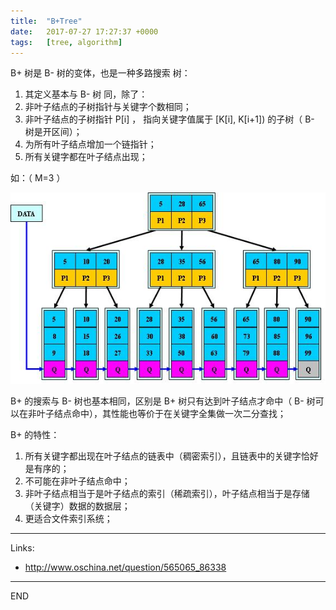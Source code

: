 ```yaml
---
title:  "B+Tree"
date:   2017-07-27 17:27:37 +0000
tags:   [tree, algorithm]
---
```

B+ 树是 B- 树的变体，也是一种多路搜索 树：

1. 其定义基本与 B- 树 同，除了：
2. 非叶子结点的子树指针与关键字个数相同；
3. 非叶子结点的子树指针 P[i] ， 指向关键字值属于 [K[i], K[i+1]) 的子树（ B- 树是开区间）；
5. 为所有叶子结点增加一个链指针；
6. 所有关键字都在叶子结点出现；

如：（ M=3 ）

![](./resources/2017-07-27-b+tree/b+tree.jpg)

B+ 的搜索与 B- 树也基本相同，区别是 B+ 树只有达到叶子结点才命中（ B- 树可 以在非叶子结点命中），其性能也等价于在关键字全集做一次二分查找；

B+ 的特性：

1. 所有关键字都出现在叶子结点的链表中（稠密索引），且链表中的关键字恰好是有序的；
2. 不可能在非叶子结点命中；
3. 非叶子结点相当于是叶子结点的索引（稀疏索引），叶子结点相当于是存储（关键字）数据的数据层；
4. 更适合文件索引系统；

---
Links:
- http://www.oschina.net/question/565065_86338

---
END
